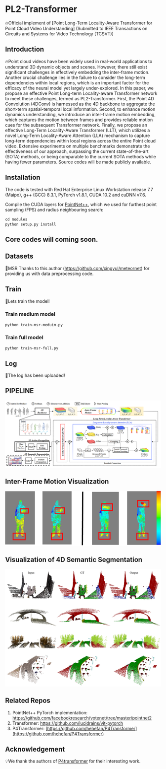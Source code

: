 # PL2-Transformer
🔥Official implement of [Point Long-Term Locality-Aware Transformer for Point Cloud Video Understanding] (Submitted to IEEE Transactions on Circuits and Systems for Video Technology (TCSVT))
## Introduction
🔥Point cloud videos have been widely used in real-world applications to understand 3D dynamic objects and scenes. However, there still exist significant challenges in effectively embedding the inter-frame motion. Another crucial challenge lies in the failure to consider the long-term dependencies within local regions, which is an important factor for the efficacy of the neural model yet largely under-explored. In this paper, we propose an effective Point Long-term Locality-aware Transformer network to meet these challenges, termed as PL2-Transformer. First, the Point 4D Convolution (4DConv) is harnessed as the 4D backbone to aggregate the short-term spatial-temporal local information. Second, to enhance motion dynamics understanding, we introduce an inter-frame motion embedding, which captures the motion between frames and provides reliable motion cues for the subsequent Transformer network. Finally, we propose an effective Long-Term Locality-Aware Transformer (LLT), which utilizes a novel Long-Term Locality-Aware Attention (LLA) mechanism to capture long-term dependencies within local regions across the entire Point cloud video. Extensive experiments on multiple benchmarks demonstrate the effectiveness of our approach, surpassing the current state-of-the-art (SOTA) methods, or being comparable to the current SOTA methods while having fewer parameters. Source codes will be made publicly available. 
## Installation

The code is tested with Red Hat Enterprise Linux Workstation release 7.7 (Maipo), g++ (GCC) 8.3.1, PyTorch v1.8.1, CUDA 10.2 and cuDNN v7.6.

Compile the CUDA layers for [PointNet++](http://arxiv.org/abs/1706.02413), which we used for furthest point sampling (FPS) and radius neighbouring search:
```
cd modules
python setup.py install
```
## Core codes will coming soon.
## Datasets
🌱MSR Thanks to this author (https://github.com/xingyul/meteornet) for providing us with data preprocessing code.

## Train
🤗Lets train the model!
### Train medium model
```
python train-msr-meduim.py
```
### Train full model
```
python train-msr-full.py
```

## Log
📢The log has been uploaded!

## PIPELINE
![pipeline](https://github.com/I2-Multimedia-Lab/PL2-Transformer/blob/main/Pipeline.png)

## Inter-Frame Motion Visualization
![Motion](https://github.com/I2-Multimedia-Lab/PL2-Transformer/blob/main/Img/Fig5V2.png)

## Visualization of 4D Semantic Segmentation
![visualization](https://github.com/I2-Multimedia-Lab/PL2-Transformer/blob/main/experiments_synthia_visualizationV3.jpg)
## Related Repos

1. PointNet++ PyTorch implementation: https://github.com/facebookresearch/votenet/tree/master/pointnet2
2. Transformer: https://github.com/lucidrains/vit-pytorch
3. P4Transformer: [https://github.com/hehefan/P4Transformer](https://github.com/hehefan/P4Transformer)

## Acknowledgement

💡We thank the authors of [P4transformer](https://github.com/hehefan/P4Transformer) for their interesting work.
